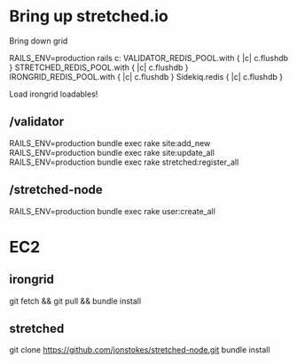# Bring up stretched.io

Bring down grid

RAILS_ENV=production rails c: 
  VALIDATOR_REDIS_POOL.with { |c| c.flushdb }
  STRETCHED_REDIS_POOL.with { |c| c.flushdb }
  IRONGRID_REDIS_POOL.with { |c| c.flushdb }
  Sidekiq.redis { |c| c.flushdb }

Load irongrid loadables!

## /validator
RAILS_ENV=production bundle exec rake site:add_new
RAILS_ENV=production bundle exec rake site:update_all
RAILS_ENV=production bundle exec rake stretched:register_all

## /stretched-node
RAILS_ENV=production bundle exec rake user:create_all




# EC2
## irongrid
git fetch && git pull && bundle install

## stretched
git clone https://github.com/jonstokes/stretched-node.git
bundle install

